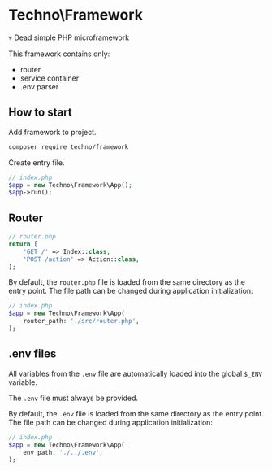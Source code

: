 # Techno\Framework

💀 Dead simple PHP microframework

This framework contains only:
- router
- service container
- .env parser

## How to start

Add framework to project.

```bash
composer require techno/framework
```

Create entry file.

```php
// index.php
$app = new Techno\Framework\App();
$app->run();
```

## Router

```php
// router.php
return [
    'GET /' => Index::class,
    'POST /action' => Action::class,
];
```

By default, the `router.php` file is loaded from the same directory as the entry point. The file path can be changed during application initialization:

```php
// index.php
$app = new Techno\Framework\App(
    router_path: './src/router.php',
);
```

## .env files
All variables from the `.env` file are automatically loaded into the global `$_ENV` variable.

The `.env` file must always be provided.

By default, the `.env` file is loaded from the same directory as the entry point. The file path can be changed during application initialization:

```php
// index.php
$app = new Techno\Framework\App(
    env_path: './../.env',
);
```
